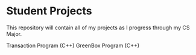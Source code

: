 # Student Projects

This repository will contain all of my projects as I progress through my CS Major.

Transaction Program (C++)
GreenBox Program (C++)


